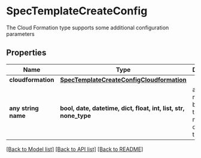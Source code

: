 # SpecTemplateCreateConfig

The Cloud Formation type supports some additional configuration parameters

## Properties
Name | Type | Description | Notes
------------ | ------------- | ------------- | -------------
**cloudformation** | [**SpecTemplateCreateConfigCloudformation**](SpecTemplateCreateConfigCloudformation.md) |  | [optional] 
**any string name** | **bool, date, datetime, dict, float, int, list, str, none_type** | any string name can be used but the value must be the correct type | [optional]

[[Back to Model list]](../README.md#documentation-for-models) [[Back to API list]](../README.md#documentation-for-api-endpoints) [[Back to README]](../README.md)


